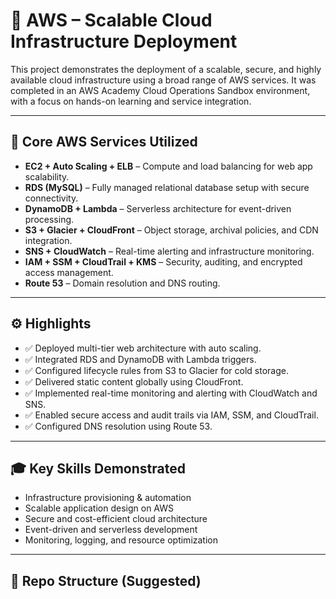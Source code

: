 # 🚀 AWS – Scalable Cloud Infrastructure Deployment

This project demonstrates the deployment of a scalable, secure, and highly available cloud infrastructure using a broad range of AWS services. It was completed in an AWS Academy Cloud Operations Sandbox environment, with a focus on hands-on learning and service integration.

---

## 🔧 Core AWS Services Utilized

- **EC2 + Auto Scaling + ELB** – Compute and load balancing for web app scalability.
- **RDS (MySQL)** – Fully managed relational database setup with secure connectivity.
- **DynamoDB + Lambda** – Serverless architecture for event-driven processing.
- **S3 + Glacier + CloudFront** – Object storage, archival policies, and CDN integration.
- **SNS + CloudWatch** – Real-time alerting and infrastructure monitoring.
- **IAM + SSM + CloudTrail + KMS** – Security, auditing, and encrypted access management.
- **Route 53** – Domain resolution and DNS routing.

---

## ⚙️ Highlights

- ✅ Deployed multi-tier web architecture with auto scaling.
- ✅ Integrated RDS and DynamoDB with Lambda triggers.
- ✅ Configured lifecycle rules from S3 to Glacier for cold storage.
- ✅ Delivered static content globally using CloudFront.
- ✅ Implemented real-time monitoring and alerting with CloudWatch and SNS.
- ✅ Enabled secure access and audit trails via IAM, SSM, and CloudTrail.
- ✅ Configured DNS resolution using Route 53.

---

## 🎓 Key Skills Demonstrated

- Infrastructure provisioning & automation  
- Scalable application design on AWS  
- Secure and cost-efficient cloud architecture  
- Event-driven and serverless development  
- Monitoring, logging, and resource optimization  

---

## 📁 Repo Structure (Suggested)


